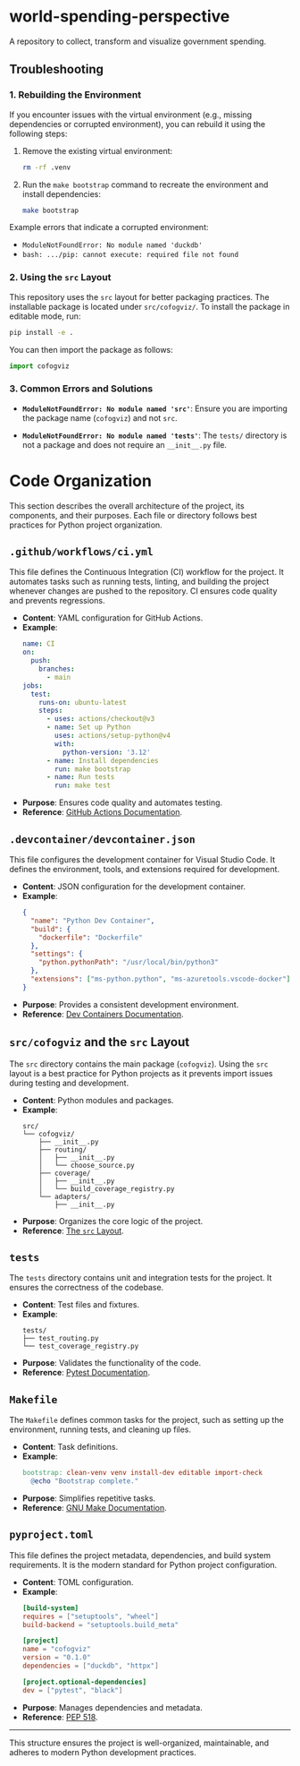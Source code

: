 # world-spending-perspective
A repository to collect, transform and visualize government spending.

## Troubleshooting

### 1. Rebuilding the Environment
If you encounter issues with the virtual environment (e.g., missing dependencies or corrupted environment), you can rebuild it using the following steps:

1. Remove the existing virtual environment:
   ```bash
   rm -rf .venv
   ```
2. Run the `make bootstrap` command to recreate the environment and install dependencies:
   ```bash
   make bootstrap
   ```

Example errors that indicate a corrupted environment:
- `ModuleNotFoundError: No module named 'duckdb'`
- `bash: .../pip: cannot execute: required file not found`

### 2. Using the `src` Layout
This repository uses the `src` layout for better packaging practices. The installable package is located under `src/cofogviz/`. To install the package in editable mode, run:
```bash
pip install -e .
```

You can then import the package as follows:
```python
import cofogviz
```

### 3. Common Errors and Solutions
- **`ModuleNotFoundError: No module named 'src'`**:
  Ensure you are importing the package name (`cofogviz`) and not `src`.

- **`ModuleNotFoundError: No module named 'tests'`**:
  The `tests/` directory is not a package and does not require an `__init__.py` file.

# Code Organization

This section describes the overall architecture of the project, its components, and their purposes. Each file or directory follows best practices for Python project organization.

## `.github/workflows/ci.yml`
This file defines the Continuous Integration (CI) workflow for the project. It automates tasks such as running tests, linting, and building the project whenever changes are pushed to the repository. CI ensures code quality and prevents regressions.

- **Content**: YAML configuration for GitHub Actions.
- **Example**:
  ```yaml
  name: CI
  on:
    push:
      branches:
        - main
  jobs:
    test:
      runs-on: ubuntu-latest
      steps:
        - uses: actions/checkout@v3
        - name: Set up Python
          uses: actions/setup-python@v4
          with:
            python-version: '3.12'
        - name: Install dependencies
          run: make bootstrap
        - name: Run tests
          run: make test
  ```
- **Purpose**: Ensures code quality and automates testing.
- **Reference**: [GitHub Actions Documentation](https://docs.github.com/en/actions).

## `.devcontainer/devcontainer.json`
This file configures the development container for Visual Studio Code. It defines the environment, tools, and extensions required for development.

- **Content**: JSON configuration for the development container.
- **Example**:
  ```json
  {
    "name": "Python Dev Container",
    "build": {
      "dockerfile": "Dockerfile"
    },
    "settings": {
      "python.pythonPath": "/usr/local/bin/python3"
    },
    "extensions": ["ms-python.python", "ms-azuretools.vscode-docker"]
  }
  ```
- **Purpose**: Provides a consistent development environment.
- **Reference**: [Dev Containers Documentation](https://code.visualstudio.com/docs/devcontainers/containers).

## `src/cofogviz` and the `src` Layout
The `src` directory contains the main package (`cofogviz`). Using the `src` layout is a best practice for Python projects as it prevents import issues during testing and development.

- **Content**: Python modules and packages.
- **Example**:
  ```
  src/
  └── cofogviz/
      ├── __init__.py
      ├── routing/
      │   ├── __init__.py
      │   └── choose_source.py
      ├── coverage/
      │   ├── __init__.py
      │   └── build_coverage_registry.py
      └── adapters/
          ├── __init__.py
  ```
- **Purpose**: Organizes the core logic of the project.
- **Reference**: [The `src` Layout](https://blog.ionelmc.ro/2014/05/25/python-packaging/#the-structure).

## `tests`
The `tests` directory contains unit and integration tests for the project. It ensures the correctness of the codebase.

- **Content**: Test files and fixtures.
- **Example**:
  ```
  tests/
  ├── test_routing.py
  └── test_coverage_registry.py
  ```
- **Purpose**: Validates the functionality of the code.
- **Reference**: [Pytest Documentation](https://docs.pytest.org/en/latest/).

## `Makefile`
The `Makefile` defines common tasks for the project, such as setting up the environment, running tests, and cleaning up files.

- **Content**: Task definitions.
- **Example**:
  ```makefile
  bootstrap: clean-venv venv install-dev editable import-check
  	@echo "Bootstrap complete."
  ```
- **Purpose**: Simplifies repetitive tasks.
- **Reference**: [GNU Make Documentation](https://www.gnu.org/software/make/manual/make.html).

## `pyproject.toml`
This file defines the project metadata, dependencies, and build system requirements. It is the modern standard for Python project configuration.

- **Content**: TOML configuration.
- **Example**:
  ```toml
  [build-system]
  requires = ["setuptools", "wheel"]
  build-backend = "setuptools.build_meta"

  [project]
  name = "cofogviz"
  version = "0.1.0"
  dependencies = ["duckdb", "httpx"]

  [project.optional-dependencies]
  dev = ["pytest", "black"]
  ```
- **Purpose**: Manages dependencies and metadata.
- **Reference**: [PEP 518](https://peps.python.org/pep-0518/).

---

This structure ensures the project is well-organized, maintainable, and adheres to modern Python development practices.
